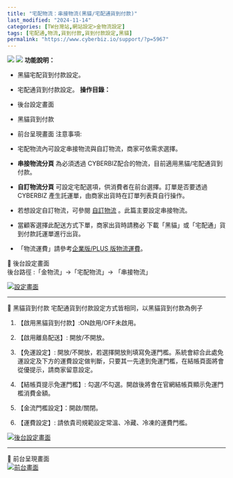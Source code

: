 ```yaml
---
title: "宅配物流：串接物流(黑貓/宅配通貨到付款)"
last_modified: "2024-11-14"
categories: [TW台灣站,網站設定>金物流設定]
tags: [宅配通,物流,貨到付款,貨到付款設定,黑貓]
permalink: "https://www.cyberbiz.io/support/?p=5967"
---
```


![](https://www.cyberbiz.io/support/wp-content/uploads/適用站別.png)
[![](https://www.cyberbiz.io/support/wp-content/uploads/台灣站.png)](https://www.cyberbiz.io/support/?page_id=2490)
**功能說明：**  

* 黑貓宅配貨到付款設定。
* 宅配通貨到付款設定。
**操作目錄：**

* 後台設定畫面
* 黑貓貨到付款
* 前台呈現畫面 
注意事項:  

* 宅配物流內可設定串接物流與自訂物流，商家可依需求選擇。
* **串接物流分頁** 為必須透過 CYBERBIZ配合的物流，目前適用黑貓/宅配通貨到付款。
* **自訂物流分頁** 可設定宅配選項，供消費者在前台選擇。訂單是否要透過 CYBERBIZ 產生託運單，由商家出貨時在訂單列表頁自行操作。
* 若想設定自訂物流，可參閱 [自訂物流](https://www.cyberbiz.io/support/?p=10652) 。此篇主要設定串接物流。
* 當顧客選擇此配送方式下單，商家出貨時請務必 下載「黑貓」或「宅配通」貨到付款託運單進行出貨。
* 「物流運費」請參考[企業版/PLUS 版物流運費](https://docs.google.com/spreadsheets/d/1YBWaHV9WSIX4ttETU8NPFQQhTl4h_C49/edit?gid=2117590168#gid=2117590168)。

📌 後台設定畫面  
後台路徑 :「金物流」→「宅配物流」→ 「串接物流」  


[![設定畫面](https://www.cyberbiz.io/support/wp-content/uploads/黑貓宅配通貨到付款設定方式001.png)](https://www.cyberbiz.io/support/wp-content/uploads/黑貓宅配通貨到付款設定方式001.png)  

* * *


📌 黑貓貨到付款 宅配通貨到付款設定方式皆相同，以黑貓貨到付款為例子  


1. 【啟用黑貓貨到付款】:ON啟用/OFF未啟用。


2. 【啟用離島配送】: 開放/不開放。


3. 【免運設定】: 開放/不開放，若選擇開放則填寫免運門檻。系統會綜合此處免運設定及下方的運費設定做判斷，只要其一先達到免運門檻，在結帳頁面將會從優提示，請商家留意設定。


4. 【結帳頁提示免運門檻】: 勾選/不勾選。開啟後將會在官網結帳頁顯示免運門檻消費金額。


5. 【金流門檻設定】：開啟/關閉。


6. 【運費設定】: 請依貴司規範設定常溫、冷藏、冷凍的運費門檻。

[![後台設定畫面](https://www.cyberbiz.io/support/wp-content/uploads/黑貓宅配通貨到付款設定方式002.png)](https://www.cyberbiz.io/support/wp-content/uploads/黑貓宅配通貨到付款設定方式002.png)  

* * *


📌 前台呈現畫面  
[![前台畫面](https://www.cyberbiz.io/support/wp-content/uploads/黑貓宅配通貨到付款設定方式03.png)](https://www.cyberbiz.io/support/wp-content/uploads/黑貓宅配通貨到付款設定方式03.png)  

